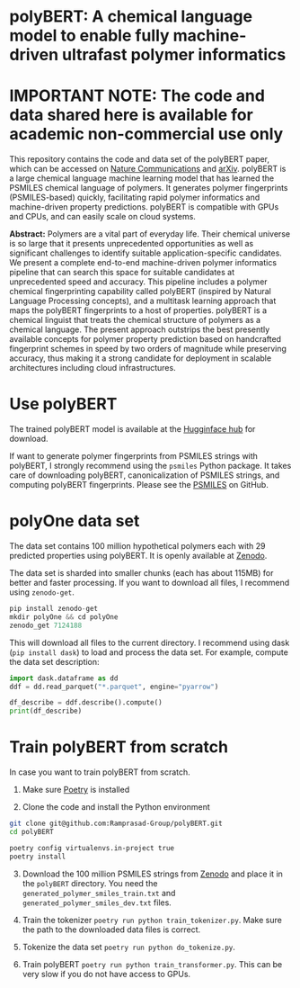 # polyBERT: A chemical language model to enable fully machine-driven ultrafast polymer informatics

# IMPORTANT NOTE: The code and data shared here is available for academic non-commercial use only

This repository contains the code and data set of the polyBERT paper, which can be accessed on [Nature Communications](https://doi.org/10.1038/s41467-023-39868-6) and [arXiv](https://arxiv.org/abs/2209.14803). polyBERT is a large chemical language machine learning model that has learned the PSMILES chemical language of polymers. It generates polymer fingerprints (PSMILES-based) quickly, facilitating rapid polymer informatics and machine-driven property predictions. polyBERT is compatible with GPUs and CPUs, and can easily scale on cloud systems.

**Abstract:** Polymers are a vital part of everyday life. Their chemical universe is so large that it presents unprecedented opportunities as well as significant challenges to identify suitable application-specific candidates. We present a complete end-to-end machine-driven polymer informatics pipeline that can search this space for suitable candidates at unprecedented speed and accuracy. This pipeline includes a polymer chemical fingerprinting capability called polyBERT (inspired by Natural Language Processing concepts), and a multitask learning approach that maps the polyBERT fingerprints to a host of properties. polyBERT is a chemical linguist that treats the chemical structure of polymers as a chemical language. The present approach outstrips the best presently available concepts for polymer property prediction based on handcrafted fingerprint schemes in speed by two orders of magnitude while preserving accuracy, thus making it a strong candidate for deployment in scalable architectures including cloud infrastructures.

# Use polyBERT

The trained polyBERT model is available at the [Hugginface hub](https://huggingface.co/kuelumbus/polyBERT) for download.

If want to generate polymer fingerprints from PSMILES strings with polyBERT, I strongly recommend using the `psmiles` Python package. It takes care of downloading polyBERT, canonicalization of PSMILES strings, and computing polyBERT fingerprints. Please see the [PSMILES](https://github.com/Ramprasad-Group/psmiles) on GitHub.

# polyOne data set

The data set contains 100 million hypothetical polymers each with 29 predicted properties using polyBERT. It is openly available at [Zenodo](https://zenodo.org/record/7766806).

The data set is sharded into smaller chunks (each has about 115MB) for better and faster processing. If you want to download all files, I recommend using `zenodo-get`.

```py
pip install zenodo-get
mkdir polyOne && cd polyOne
zenodo_get 7124188
```

This will download all files to the current directory. I recommend using dask (`pip install dask`) to load and process the data set. For example, compute the data set description:

```py
import dask.dataframe as dd
ddf = dd.read_parquet("*.parquet", engine="pyarrow")

df_describe = ddf.describe().compute()
print(df_describe)
```

# Train polyBERT from scratch

In case you want to train polyBERT from scratch.

1. Make sure [Poetry](https://python-poetry.org/docs/) is installed

2. Clone the code and install the Python environment
```bash
git clone git@github.com:Ramprasad-Group/polyBERT.git
cd polyBERT

poetry config virtualenvs.in-project true
poetry install
```

3. Download the 100 million PSMILES strings from [Zenodo](https://zenodo.org/record/7766806) and place it in the `polyBERT` directory. You need the `generated_polymer_smiles_train.txt` and `generated_polymer_smiles_dev.txt` files.

4. Train the tokenizer `poetry run python train_tokenizer.py`. Make sure the path to the downloaded data files is correct. 

5. Tokenize the data set `poetry run python do_tokenize.py`.

6. Train polyBERT `poetry run python train_transformer.py`. This can be very slow if you do not have access to GPUs.
